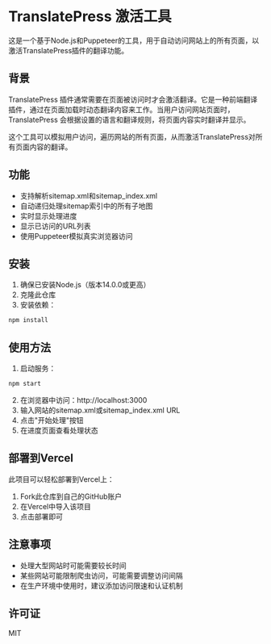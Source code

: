 # TranslatePress 激活工具

这是一个基于Node.js和Puppeteer的工具，用于自动访问网站上的所有页面，以激活TranslatePress插件的翻译功能。

## 背景

TranslatePress 插件通常需要在页面被访问时才会激活翻译。它是一种前端翻译插件，通过在页面加载时动态翻译内容来工作。当用户访问网站页面时，TranslatePress 会根据设置的语言和翻译规则，将页面内容实时翻译并显示。

这个工具可以模拟用户访问，遍历网站的所有页面，从而激活TranslatePress对所有页面内容的翻译。

## 功能

- 支持解析sitemap.xml和sitemap_index.xml
- 自动递归处理sitemap索引中的所有子地图
- 实时显示处理进度
- 显示已访问的URL列表
- 使用Puppeteer模拟真实浏览器访问

## 安装

1. 确保已安装Node.js（版本14.0.0或更高）
2. 克隆此仓库
3. 安装依赖：

```bash
npm install
```

## 使用方法

1. 启动服务：

```bash
npm start
```

2. 在浏览器中访问：http://localhost:3000
3. 输入网站的sitemap.xml或sitemap_index.xml URL
4. 点击"开始处理"按钮
5. 在进度页面查看处理状态

## 部署到Vercel

此项目可以轻松部署到Vercel上：

1. Fork此仓库到自己的GitHub账户
2. 在Vercel中导入该项目
3. 点击部署即可

## 注意事项

- 处理大型网站时可能需要较长时间
- 某些网站可能限制爬虫访问，可能需要调整访问间隔
- 在生产环境中使用时，建议添加访问限速和认证机制

## 许可证

MIT 